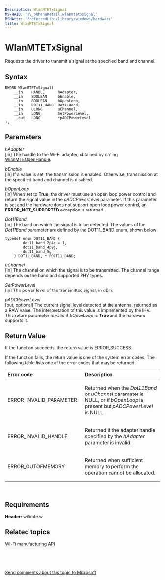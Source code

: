 ```yaml
---
Description: WlanMTETxSignal
MS-HAID: 'p\_phManuRetail.wlanmtetxsignal'
MSHAttr: 'PreferredLib:/library/windows/hardware'
title: WlanMTETxSignal
---
```


# WlanMTETxSignal


Requests the driver to transmit a signal at the specified band and channel.

## <span id="Syntax"></span><span id="syntax"></span><span id="SYNTAX"></span>Syntax


``` syntax
DWORD WlanMTETxSignal(
    __in    HANDLE      hAdapter,
    __in    BOOLEAN     bEnable,
    __in    BOOLEAN     bOpenLoop,
    __in    DOT11_BAND  Dot11Band,
    __in    ULONG       uChannel,
    __in    LONG        SetPowerLevel,
    __out   LONG        *pADCPowerLevel
);
```

## <span id="Parameters"></span><span id="parameters"></span><span id="PARAMETERS"></span>Parameters


<span id="hAdapter"></span><span id="hadapter"></span><span id="HADAPTER"></span>*hAdapter*  
\[in\] The handle to the Wi-Fi adapter, obtained by calling [WlanMTEOpenHandle](wlanmteopenhandle.md).

<span id="bEnable"></span><span id="benable"></span><span id="BENABLE"></span>*bEnable*  
\[in\] If a value is set, the transmission is enabled. Otherwise, transmission at the specified band and channel is disabled.

<span id="bOpenLoop"></span><span id="bopenloop"></span><span id="BOPENLOOP"></span>*bOpenLoop*  
\[in\] When set to **True**, the driver must use an open loop power control and return the signal value in the *pADCPowerLevel* parameter. If this parameter is set and the hardware does not support open loop power control, an **ERROR\_NOT\_SUPPORTED** exception is returned.

<span id="Dot11Band"></span><span id="dot11band"></span><span id="DOT11BAND"></span>*Dot11Band*  
\[in\] The band on which the signal is to be detected. The values of the *Dot11Band* parameter are defined by the DOT11\_BAND enum, shown below:

``` syntax
typedef enum DOT11_BAND {
        dot11_band_2p4g = 1,
        dot11_band_4p9g,
        dot11_band_5g
    } DOT11_BAND, * PDOT11_BAND;
```

<span id="uChannel"></span><span id="uchannel"></span><span id="UCHANNEL"></span>*uChannel*  
\[in\] The channel on which the signal is to be transmitted. The channel range depends on the band and supported PHY types.

<span id="SetPowerLevel"></span><span id="setpowerlevel"></span><span id="SETPOWERLEVEL"></span>*SetPowerLevel*  
\[in\] The power level of the transmitted signal, in dBm.

<span id="pADCPowerLevel"></span><span id="padcpowerlevel"></span><span id="PADCPOWERLEVEL"></span>*pADCPowerLevel*  
\[out, optional\] The current signal level detected at the antenna, returned as a RAW value. The interpretation of this value is implemented by the IHV. This return parameter is valid if *bOpenLoop* is **True** and the hardware supports it.

## <span id="Return_Value"></span><span id="return_value"></span><span id="RETURN_VALUE"></span>Return Value


If the function succeeds, the return value is ERROR\_SUCCESS.

If the function fails, the return value is one of the system error codes. The following table lists one of the error codes that may be returned.

<table>
<colgroup>
<col width="50%" />
<col width="50%" />
</colgroup>
<thead>
<tr class="header">
<th align="left">Error code</th>
<th align="left">Description</th>
</tr>
</thead>
<tbody>
<tr class="odd">
<td align="left"><p>ERROR_INVALID_PARAMETER</p></td>
<td align="left"><p>Returned when the <em>Dot11Band</em> or <em>uChannel</em> parameter is NULL, or if <em>bOpenLoop</em> is present but <em>pADCPowerLevel</em> is NULL.</p></td>
</tr>
<tr class="even">
<td align="left"><p>ERROR_INVALID_HANDLE</p></td>
<td align="left"><p>Returned if the adapter handle specified by the <em>hAdapter</em> parameter is invalid.</p></td>
</tr>
<tr class="odd">
<td align="left"><p>ERROR_OUTOFMEMORY</p></td>
<td align="left"><p>Returned when sufficient memory to perform the operation cannot be allocated.</p></td>
</tr>
</tbody>
</table>

 

## <span id="Requirements"></span><span id="requirements"></span><span id="REQUIREMENTS"></span>Requirements


**Header:** wifimte.w

## <span id="related_topics"></span>Related topics


[Wi-Fi manufacturing API](wi-fi-manufacturing-api.md)

 

 

[Send comments about this topic to Microsoft](mailto:wsddocfb@microsoft.com?subject=Documentation%20feedback%20%5Bp_phManuRetail\p_phManuRetail%5D:%20WlanMTETxSignal%20%20RELEASE:%20%284/11/2016%29&body=%0A%0APRIVACY%20STATEMENT%0A%0AWe%20use%20your%20feedback%20to%20improve%20the%20documentation.%20We%20don't%20use%20your%20email%20address%20for%20any%20other%20purpose,%20and%20we'll%20remove%20your%20email%20address%20from%20our%20system%20after%20the%20issue%20that%20you're%20reporting%20is%20fixed.%20While%20we're%20working%20to%20fix%20this%20issue,%20we%20might%20send%20you%20an%20email%20message%20to%20ask%20for%20more%20info.%20Later,%20we%20might%20also%20send%20you%20an%20email%20message%20to%20let%20you%20know%20that%20we've%20addressed%20your%20feedback.%0A%0AFor%20more%20info%20about%20Microsoft's%20privacy%20policy,%20see%20http://privacy.microsoft.com/default.aspx. "Send comments about this topic to Microsoft")




